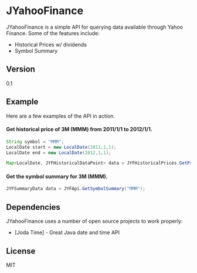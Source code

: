 JYahooFinance
=========

JYahooFinance is a simple API for querying data available through Yahoo Finance.  Some of the features include:

  - Historical Prices w/ dividends
  - Symbol Summary

Version
----

0.1

Example
----
Here are a few examples of the API in action.

#### Get historical price of 3M (MMM) from 2011/1/1 to 2012/1/1.
```java
String symbol = "MMM";
LocalDate start = new LocalDate(2011,1,1);
LocalDate end = new LocalDate(2012,1,1);

Map<LocalDate, JYFHistoricalDataPoint> data = JYFHistoricalPrices.GetPrices(symbol, start, end);
```

#### Get the symbol summary for 3M (MMM).
```java
JYFSummaryData data = JYFApi.GetSymbolSummary("MMM");
```

Dependencies
-----------

JYahooFinance uses a number of open source projects to work properly:

* [Joda Time] - Great Java date and time API

License
----

MIT
